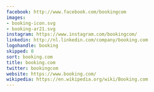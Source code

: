 ```yaml
---
facebook: http://www.facebook.com/bookingcom
images:
- booking-icon.svg
- booking-ar21.svg
instagram: https://www.instagram.com/bookingcom/
linkedin: http://nl.linkedin.com/company/booking.com
logohandle: booking
skipped: 0
sort: booking.com
title: booking.com
twitter: bookingcom
website: https://www.booking.com/
wikipedia: https://en.wikipedia.org/wiki/Booking.com
---
```

